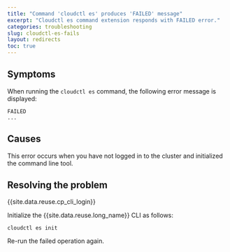 ```yaml
---
title: "Command 'cloudctl es' produces 'FAILED' message"
excerpt: "Cloudctl es command extension responds with FAILED error."
categories: troubleshooting
slug: cloudctl-es-fails
layout: redirects
toc: true
---
```


## Symptoms

When running the `cloudctl es` command, the following error message is displayed:

```
FAILED
...
```

## Causes

This error occurs when you have not logged in to the cluster and initialized the command line tool.

## Resolving the problem


{{site.data.reuse.cp_cli_login}}

Initialize the {{site.data.reuse.long_name}} CLI as follows:

`cloudctl es init`

Re-run the failed operation again.
